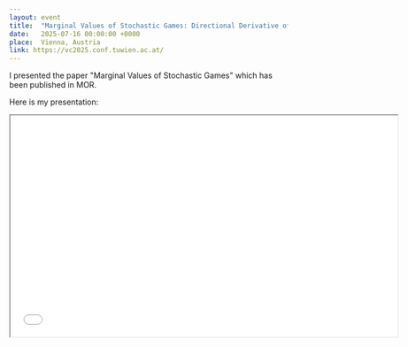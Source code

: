 ```yaml
---
layout: event
title:  "Marginal Values of Stochastic Games: Directional Derivative of the Value"
date:   2025-07-16 00:00:00 +0000 
place:  Vienna, Austria
link: https://vc2025.conf.tuwien.ac.at/
---
```


I presented the paper "Marginal Values of Stochastic Games" which has been published in MOR.

Here is my presentation:
<iframe src="presentations\2025-07 VC.pdf" height="400" width="700"></iframe>
